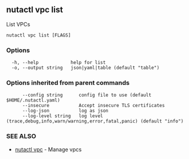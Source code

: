 ## nutactl vpc list

List VPCs

```
nutactl vpc list [FLAGS]
```

### Options

```
  -h, --help            help for list
  -o, --output string   json|yaml|table (default "table")
```

### Options inherited from parent commands

```
      --config string      config file to use (default $HOME/.nutactl.yaml)
      --insecure           Accept insecure TLS certificates
      --log-json           log as json
      --log-level string   log level (trace,debug,info,warn/warning,error,fatal,panic) (default "info")
```

### SEE ALSO

* [nutactl vpc](nutactl_vpc.md)	 - Manage vpcs


